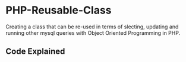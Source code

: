 # PHP-Reusable-Class

Creating a class that can be re-used in terms of slecting, updating and running other mysql queries with Object Oriented Programming in PHP.

## Code Explained
